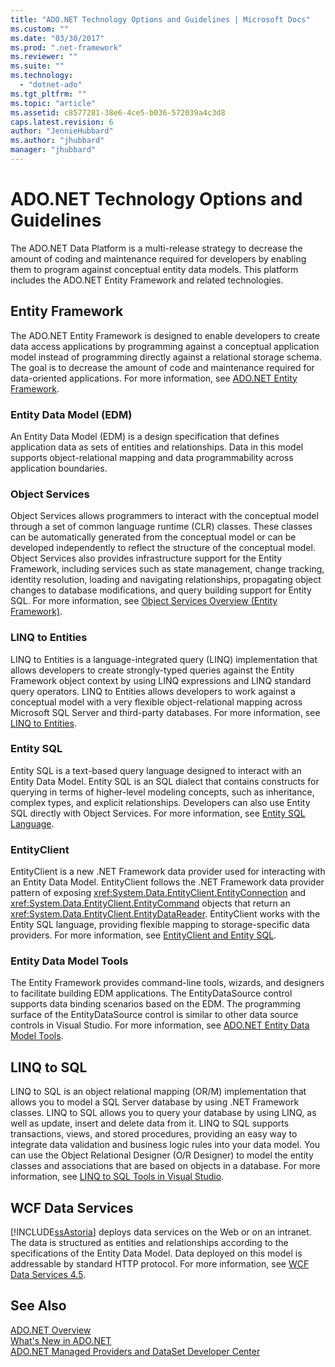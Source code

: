 ```yaml
---
title: "ADO.NET Technology Options and Guidelines | Microsoft Docs"
ms.custom: ""
ms.date: "03/30/2017"
ms.prod: ".net-framework"
ms.reviewer: ""
ms.suite: ""
ms.technology: 
  - "dotnet-ado"
ms.tgt_pltfrm: ""
ms.topic: "article"
ms.assetid: c8577281-38e6-4ce5-b036-572039a4c3d8
caps.latest.revision: 6
author: "JennieHubbard"
ms.author: "jhubbard"
manager: "jhubbard"
---
```

# ADO.NET Technology Options and Guidelines
The ADO.NET Data Platform is a multi-release strategy to decrease the amount of coding and maintenance required for developers by enabling them to program against conceptual entity data models. This platform includes the ADO.NET Entity Framework and related technologies.  
  
## Entity Framework  
 The ADO.NET Entity Framework is designed to enable developers to create data access applications by programming against a conceptual application model instead of programming directly against a relational storage schema. The goal is to decrease the amount of code and maintenance required for data-oriented applications. For more information, see [ADO.NET Entity Framework](../../../../docs/framework/data/adonet/ef/index.md).  
  
### Entity Data Model (EDM)  
 An Entity Data Model (EDM) is a design specification that defines application data as sets of entities and relationships. Data in this model supports object-relational mapping and data programmability across application boundaries.  
  
### Object Services  
 Object Services allows programmers to interact with the conceptual model through a set of common language runtime (CLR) classes. These classes can be automatically generated from the conceptual model or can be developed independently to reflect the structure of the conceptual model. Object Services also provides infrastructure support for the Entity Framework, including services such as state management, change tracking, identity resolution, loading and navigating relationships, propagating object changes to database modifications, and query building support for Entity SQL. For more information, see [Object Services Overview (Entity Framework)](http://msdn.microsoft.com/43014cf9-c9cb-4538-bfbb-197820b60038).  
  
### LINQ to Entities  
 LINQ to Entities is a language-integrated query (LINQ) implementation that allows developers to create strongly-typed queries against the Entity Framework object context by using LINQ expressions and LINQ standard query operators. LINQ to Entities allows developers to work against a conceptual model with a very flexible object-relational mapping across Microsoft SQL Server and third-party databases. For more information, see [LINQ to Entities](../../../../docs/framework/data/adonet/ef/language-reference/linq-to-entities.md).  
  
### Entity SQL  
 Entity SQL is a text-based query language designed to interact with an Entity Data Model. Entity SQL is an SQL dialect that contains constructs for querying in terms of higher-level modeling concepts, such as inheritance, complex types, and explicit relationships. Developers can also use Entity SQL directly with Object Services. For more information, see [Entity SQL Language](../../../../docs/framework/data/adonet/ef/language-reference/entity-sql-language.md).  
  
### EntityClient  
 EntityClient is a new .NET Framework data provider used for interacting with an Entity Data Model. EntityClient follows the .NET Framework data provider pattern of exposing <xref:System.Data.EntityClient.EntityConnection> and <xref:System.Data.EntityClient.EntityCommand> objects that return an <xref:System.Data.EntityClient.EntityDataReader>. EntityClient works with the Entity SQL language, providing flexible mapping to storage-specific data providers. For more information, see [EntityClient and Entity SQL](http://msdn.microsoft.com/49202ab9-ac98-4b4b-a05c-140e422bf527).  
  
### Entity Data Model Tools  
 The Entity Framework provides command-line tools, wizards, and designers to facilitate building EDM applications. The EntityDataSource control supports data binding scenarios based on the EDM. The programming surface of the EntityDataSource control is similar to other data source controls in Visual Studio. For more information, see [ADO.NET Entity Data Model  Tools](http://msdn.microsoft.com/91076853-0881-421b-837a-f582f36be527).  
  
## LINQ to SQL  
 LINQ to SQL is an object relational mapping (OR/M) implementation that allows you to model a SQL Server database by using .NET Framework classes. LINQ to SQL allows you to query your database by using LINQ, as well as update, insert and delete data from it. LINQ to SQL supports transactions, views, and stored procedures, providing an easy way to integrate data validation and business logic rules into your data model. You can use the Object Relational Designer (O/R Designer) to model the entity classes and associations that are based on objects in a database. For more information, see [LINQ to SQL Tools in Visual Studio](/visualstudio/data-tools/linq-to-sql-tools-in-visual-studio2).  
  
## WCF Data Services  
 [!INCLUDE[ssAstoria](../../../../includes/ssastoria-md.md)] deploys data services on the Web or on an intranet. The data is structured as entities and relationships according to the specifications of the Entity Data Model. Data deployed on this model is addressable by standard HTTP protocol. For more information, see [WCF Data Services 4.5](../../../../docs/framework/data/wcf/index.md).  
  
## See Also  
 [ADO.NET Overview](../../../../docs/framework/data/adonet/ado-net-overview.md)   
 [What's New in ADO.NET](../../../../docs/framework/data/adonet/whats-new.md)   
 [ADO.NET Managed Providers and DataSet Developer Center](http://go.microsoft.com/fwlink/?LinkId=217917)